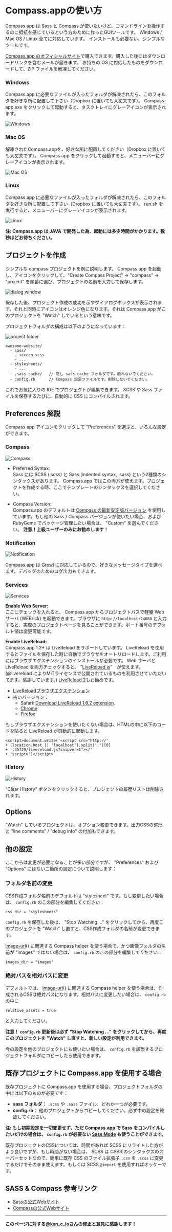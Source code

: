 # Compass.appの使い方

Compass.app は Sass と Compass が使いたいけど、コマンドラインを操作するのに抵抗を感じているという方のために作ったGUIツールです。 Windows / Mac OS / Linux 全てに対応しています。 インストールも必要ない、シンプルなツールです。

[Compass.app のオフィシャルサイト](http://compass.handlino.com/)で購入できます。購入した後にはダウンロードリンクを含むメールが届きます。 お持ちの OS に対応したものをダウンロードして、ZIP ファイルを解凍してください。


### Windows
Compass.app に必要なファイルが入ったフォルダが解凍されたら、このフォルダを好きな所に配置して下さい（Dropbox に置いても大丈夫です）。 Compass-app.exe をクリックして起動すると、タスクトレイにグレーアイコンが表示されます。

 
![Windows](http://compass.handlino.com/doc/windows.jpg)

### Mac OS
解凍されたCompass.appを、好きな所に配置してください（Dropbox に置いても大丈夫です）。 Compass.app をクリックして起動すると、メニューバーにグレーアイコンが表示されます。

  
![Mac OS](http://compass.handlino.com/doc/osx.jpg)

### Linux
Compass.app に必要なファイルが入ったフォルダが解凍されたら、このフォルダを好きな所に配置して下さい（Dropbox に置いても大丈夫です）。 run.sh を実行すると、メニューバーにグレーアイコンが表示されます。

  
![Linux](http://compass.handlino.com/doc/linux.jpg)

**注: Compass.app は JAVA で開発した為、起動には多少時間がかかります。数秒ほどお待ちください。**


## プロジェクトを作成

シンプルな compass プロジェクトを例に説明します。 Compass.app を起動し、アイコンをクリックして、"Create Compass Project" -> "compass" -> "project" を順番に選び、プロジェクトの名前を入力して保存します。

![dialog window](http://compass.handlino.com/doc/create-project.png)

保存した後、プロジェクト作成の成功を示すダイアログボックスが表示されます。それと同時にアイコンはオレンジ色になります。それは Compass.app がこのプロジェクトを "Watch" しているという意味です。

プロジェクトフォルダの構成は以下のようになっています：

![project folder](http://compass.handlino.com/doc/project-folder.png)

    awesome-website/
      - sass/
        - screen.scss
        - ...
      - stylesheets/
        - ...
      - .sass-cache/   // 隠し sass cache フォルダです。触れないでください。
      - config.rb      // Compass 設定ファイルです。削除しないでください。


これでお気に入りの IDE でプロジェクトが編集できます。 SCSS や Sass ファイルを保存するたびに、自動的に CSS にコンパイルされます。


## Preferences 解説
Compass.app アイコンをクリックして "Preferences" を選ぶと、いろんな設定ができます。

### Compass

![Compass](http://compass.handlino.com/doc/preference-compass.png)

* Preferred Syntax:   
Sass には SCSS (.scss) と Sass (indented syntax, .sass) という2種類のシンタックスがあります。 Compass.app ではこの両方が使えます。プロジェクトを作成する時、ここでテンプレートのシンタックスを選択してください。

* Compass Version:   
Compass.app のデフォルトは [ Compass の最新安定版バージョン](http://compass-style.org/CHANGELOG/) を使用しています。もし他の Sass / Compass バージョンが使いたい場合、および RubyGems でパッケージ管理したい場合は、 "Custom" を選んでください。
**注意！上級ユーザーのみにお勧めします！**

### Notification

![Notification](http://compass.handlino.com/doc/preference-notification.png)

Compass.app は [Growl](http://growl.info/) に対応しているので、好きなメッセージタイプを選べます。デバッグのためのログ出力もできます。 

### Services

![Services](http://compass.handlino.com/doc/preference-services.png)

**Enable Web Server:**   
ここにチェックを入れると、 Compass.app からプロジェクトパスで軽量 Web サーバ (WEBrick) を起動できます。ブラウザに `http://localhost:24680` と入力すると、実際のプロジェクトページを見ることができます。ポート番号のデフォルト値は変更可能です。

**Enable LiveReload:**   
Compass.app 1.2+ は LiveReload をサポートしています。 LiveReload を使用するとファイルを保存した時に自動でブラウザをオートリロードします。ご利用にはブラウザエクステンションのインストールが必要です。 Web サーバと LiveReload を両方チェックすると、 "[LiveReload.js](https://github.com/livereload/livereload-js)"　が使えます。(@livereload によりMITライセンスで公開されているものを利用させていただいてます。感謝しています。) [LiveReload 2](http://livereload.com/)もお勧めです。

* [LiveReloadブラウザエクステンション](http://help.livereload.com/kb/general-use/browser-extensions)
* 古いバージョン：
    - Safari: [Download LiveReload 1.6.2 extension](https://github.com/downloads/mockko/livereload/LiveReload-1.6.2.safariextz). 
    - [Chrome](https://chrome.google.com/extensions/detail/jnihajbhpnppcggbcgedagnkighmdlei)
    - [Firefox](https://addons.mozilla.org/zh-TW/firefox/addon/livereload/)

もしブラウザエクステンションを使いたくない場合は、HTMLの中に以下のコードを貼ると LiveReload が自動的に起動します。

    <script>document.write('<script src="http://'
    + (location.host || 'localhost').split(':')[0]
    + ':35729/livereload.js?snipver=1"></'
    + 'script>')</script>


### History

![History](http://compass.handlino.com/doc/preference-history.png)

"Clear History" ボタンをクリックすると、プロジェクトの履歴リストは削除されます。


## Options
"Watch" しているプロジェクトは、オプション変更できます。出力CSSの整形と "line comments" / "debug info" の付加もできます。

## 他の設定
ここからは変更が必要になることが多い部分ですが、 "Preferences" および "Options" にはない二箇所の設定について説明します：

### フォルダ名前の変更
CSS作成フォルダ名前のデフォルトは "stylesheet" です。もし変更したい場合は、 `config.rb` のこの部分を編集してください：

    css_dir = "stylesheets"
    
`config.rb` を保存した後は、 "Stop Watching …" をクリックしてから、再度このプロジェクトを "Watch" し直すと、CSS作成フォルダの名前が変更できます。

[image-url()](http://compass-style.org/reference/compass/helpers/urls/#image-url) に関連する Compass helper を使う場合で、かつ画像フォルダの名前が "images" ではない場合は、 `config.rb` のこの部分を編集してください：

    images_dir = "images"


### 絶対パスを相対パスに変更
デフォルトでは、 [image-url()](http://compass-style.org/reference/compass/helpers/urls/#image-url) に関連する Compass helper を使う場合は、作成されるCSSは絶対パスになります。相対パスに変更したい場合は、 `config.rb` の中に

    relative_assets = true

と入力してください。

**注意！ `config.rb` 更新後は必ず "Stop Watching …" をクリックしてから、再度このプロジェクトを "Watch" し直すと、新しい設定が利用できます。**

今の設定を他のプロジェクトにも使いたい場合は、 `config.rb` を該当するプロジェクトフォルダにコピーしたら使用できます。


## 既存プロジェクトに Compass.app を使用する場合
既存プロジェクトに Compass.app を使用する場合、プロジェクトフォルダの中には以下のものが必要です：

* **sass フォルダ**： `.scss` や `.sass` ファイル、どれか一つが必要です。 
* **config.rb**： 他のプロジェクトからコピーしてください。必ず中の設定を確認してください。

**注: もし初期設定を一切変更せず、ただ Compass.app で Sass をコンパイルしたいだけの場合は、 `config.rb` が必要ない [Sass Mode](https://github.com/handlino/CompassApp/wiki/Sass-mode) も使うことができます。**

既存プロジェクトのCSSについては、時間があれば SCSS にリライトした方がより良いですが、もし時間がない場合は、 SCSS は CSS3 のシンタックスのスーパーセットなので、簡単に既存 CSS のファイル拡張子 `.css` を `.scss` に変更するだけでそのまま使えます。もしくは SCSS `@import` を使用すればオッケーです。

## SASS & Compass 参考リンク

* [Sassの公式Webサイト](http://sass-lang.com/)
* [Compassの公式Webサイト](http://compass-style.org/)

---
**このページに対する[@ken_c_loさん](https://twitter.com/ken_c_lo)の修正と意見に感謝します！**
